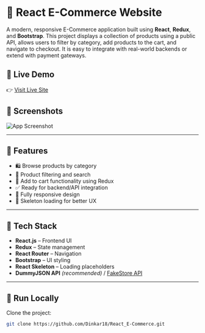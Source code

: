 # 🛒 React E-Commerce Website

A modern, responsive E-Commerce application built using **React**, **Redux**, and **Bootstrap**. This project displays a collection of products using a public API, allows users to filter by category, add products to the cart, and navigate to checkout. It is easy to integrate with real-world backends or extend with payment gateways.

## 🔗 Live Demo

👉 [Visit Live Site](https://686a33d6659d788ede8e67cf--e-commerce-shopp-karo.netlify.app/)

## 📸 Screenshots

![App Screenshot](https://i.ibb.co/fQ293tm/image.png)

---

## 🚀 Features

- 🛍 Browse products by category
- 🔎 Product filtering and search
- 🛒 Add to cart functionality using Redux
- ✅ Ready for backend/API integration
- 📱 Fully responsive design
- 🔧 Skeleton loading for better UX

---

## 🧰 Tech Stack

- **React.js** – Frontend UI
- **Redux** – State management
- **React Router** – Navigation
- **Bootstrap** – UI styling
- **React Skeleton** – Loading placeholders
- **DummyJSON API** *(recommended)* / [FakeStore API](https://fakestoreapi.com/)

---

## 🧪 Run Locally

Clone the project:

```bash
git clone https://github.com/Dinkar18/React_E-Commerce.git
